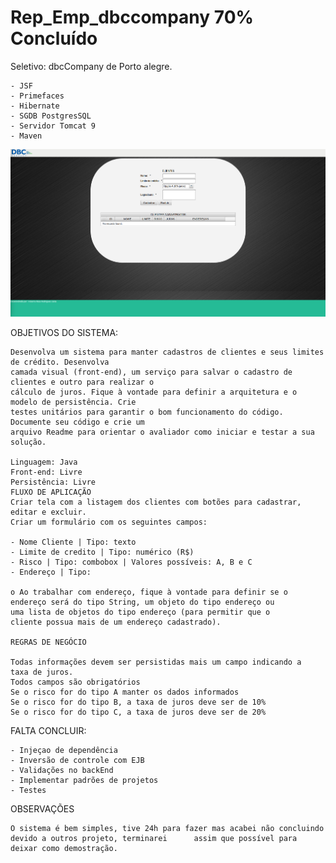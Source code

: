 # Rep_Emp_dbccompany 70% Concluído

Seletivo: dbcCompany de Porto alegre.

	- JSF
	- Primefaces
	- Hibernate
	- SGDB PostgresSQL
	- Servidor Tomcat 9
	- Maven

<p align="center">
  <img src="/dbccompany/printScreen/screen1.png" width="950"/>
</p>


OBJETIVOS DO SISTEMA: 

	Desenvolva um sistema para manter cadastros de clientes e seus limites de crédito. Desenvolva
	camada visual (front-end), um serviço para salvar o cadastro de clientes e outro para realizar o
	cálculo de juros. Fique à vontade para definir a arquitetura e o modelo de persistência. Crie
	testes unitários para garantir o bom funcionamento do código. Documente seu código e crie um
	arquivo Readme para orientar o avaliador como iniciar e testar a sua solução.

	Linguagem: Java
	Front-end: Livre
	Persistência: Livre
	FLUXO DE APLICAÇÃO
	Criar tela com a listagem dos clientes com botões para cadastrar, editar e excluir.
	Criar um formulário com os seguintes campos:

	- Nome Cliente | Tipo: texto
	- Limite de credito | Tipo: numérico (R$)
	- Risco | Tipo: combobox | Valores possíveis: A, B e C
	- Endereço | Tipo: 

	o Ao trabalhar com endereço, fique à vontade para definir se o
	endereço será do tipo String, um objeto do tipo endereço ou
	uma lista de objetos do tipo endereço (para permitir que o
	cliente possua mais de um endereço cadastrado).

	REGRAS DE NEGÓCIO

	Todas informações devem ser persistidas mais um campo indicando a
	taxa de juros.
	Todos campos são obrigatórios
	Se o risco for do tipo A manter os dados informados
	Se o risco for do tipo B, a taxa de juros deve ser de 10%
	Se o risco for do tipo C, a taxa de juros deve ser de 20%



FALTA CONCLUIR:

	- Injeçao de dependência
	- Inversão de controle com EJB
	- Validações no backEnd
	- Implementar padrões de projetos
	- Testes


OBSERVAÇÕES

	O sistema é bem simples, tive 24h para fazer mas acabei não concluindo devido a outros projeto, terminarei 		assim que possível para deixar como demostração.
